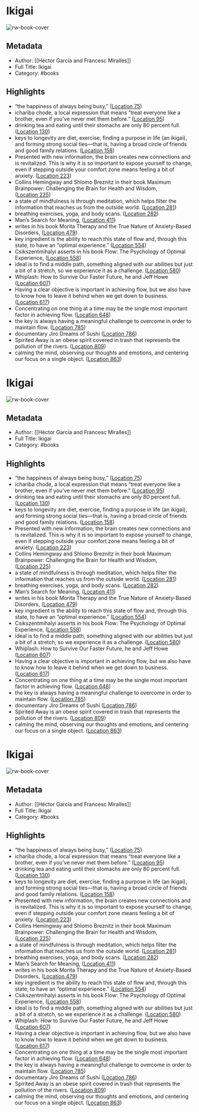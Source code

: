 # Ikigai

![rw-book-cover](https://images-na.ssl-images-amazon.com/images/I/51Hls-Umt1L._SL200_.jpg)

## Metadata
- Author: [[Héctor García and Francesc Miralles]]
- Full Title: Ikigai
- Category: #books

## Highlights
- “the happiness of always being busy,” ([Location 75](https://readwise.io/to_kindle?action=open&asin=B01NAG34EH&location=75))
- ichariba chode, a local expression that means “treat everyone like a brother, even if you’ve never met them before.” ([Location 95](https://readwise.io/to_kindle?action=open&asin=B01NAG34EH&location=95))
- drinking tea and eating until their stomachs are only 80 percent full. ([Location 130](https://readwise.io/to_kindle?action=open&asin=B01NAG34EH&location=130))
- keys to longevity are diet, exercise, finding a purpose in life (an ikigai), and forming strong social ties—that is, having a broad circle of friends and good family relations. ([Location 158](https://readwise.io/to_kindle?action=open&asin=B01NAG34EH&location=158))
- Presented with new information, the brain creates new connections and is revitalized. This is why it is so important to expose yourself to change, even if stepping outside your comfort zone means feeling a bit of anxiety. ([Location 223](https://readwise.io/to_kindle?action=open&asin=B01NAG34EH&location=223))
- Collins Hemingway and Shlomo Breznitz in their book Maximum Brainpower: Challenging the Brain for Health and Wisdom, ([Location 225](https://readwise.io/to_kindle?action=open&asin=B01NAG34EH&location=225))
- a state of mindfulness is through meditation, which helps filter the information that reaches us from the outside world. ([Location 281](https://readwise.io/to_kindle?action=open&asin=B01NAG34EH&location=281))
- breathing exercises, yoga, and body scans. ([Location 282](https://readwise.io/to_kindle?action=open&asin=B01NAG34EH&location=282))
- Man’s Search for Meaning, ([Location 411](https://readwise.io/to_kindle?action=open&asin=B01NAG34EH&location=411))
- writes in his book Morita Therapy and the True Nature of Anxiety-Based Disorders, ([Location 479](https://readwise.io/to_kindle?action=open&asin=B01NAG34EH&location=479))
- key ingredient is the ability to reach this state of flow and, through this state, to have an “optimal experience.” ([Location 554](https://readwise.io/to_kindle?action=open&asin=B01NAG34EH&location=554))
- Csikszentmihalyi asserts in his book Flow: The Psychology of Optimal Experience, ([Location 558](https://readwise.io/to_kindle?action=open&asin=B01NAG34EH&location=558))
- ideal is to find a middle path, something aligned with our abilities but just a bit of a stretch, so we experience it as a challenge. ([Location 580](https://readwise.io/to_kindle?action=open&asin=B01NAG34EH&location=580))
- Whiplash: How to Survive Our Faster Future, he and Jeff Howe ([Location 607](https://readwise.io/to_kindle?action=open&asin=B01NAG34EH&location=607))
- Having a clear objective is important in achieving flow, but we also have to know how to leave it behind when we get down to business. ([Location 617](https://readwise.io/to_kindle?action=open&asin=B01NAG34EH&location=617))
- Concentrating on one thing at a time may be the single most important factor in achieving flow. ([Location 648](https://readwise.io/to_kindle?action=open&asin=B01NAG34EH&location=648))
- the key is always having a meaningful challenge to overcome in order to maintain flow. ([Location 785](https://readwise.io/to_kindle?action=open&asin=B01NAG34EH&location=785))
- documentary Jiro Dreams of Sushi ([Location 786](https://readwise.io/to_kindle?action=open&asin=B01NAG34EH&location=786))
- Spirited Away is an obese spirit covered in trash that represents the pollution of the rivers. ([Location 809](https://readwise.io/to_kindle?action=open&asin=B01NAG34EH&location=809))
- calming the mind, observing our thoughts and emotions, and centering our focus on a single object. ([Location 863](https://readwise.io/to_kindle?action=open&asin=B01NAG34EH&location=863))
# Ikigai

![rw-book-cover](https://images-na.ssl-images-amazon.com/images/I/51Hls-Umt1L._SL200_.jpg)

## Metadata
- Author: [[Héctor García and Francesc Miralles]]
- Full Title: Ikigai
- Category: #books

## Highlights
- “the happiness of always being busy,” ([Location 75](https://readwise.io/to_kindle?action=open&asin=B01NAG34EH&location=75))
- ichariba chode, a local expression that means “treat everyone like a brother, even if you’ve never met them before.” ([Location 95](https://readwise.io/to_kindle?action=open&asin=B01NAG34EH&location=95))
- drinking tea and eating until their stomachs are only 80 percent full. ([Location 130](https://readwise.io/to_kindle?action=open&asin=B01NAG34EH&location=130))
- keys to longevity are diet, exercise, finding a purpose in life (an ikigai), and forming strong social ties—that is, having a broad circle of friends and good family relations. ([Location 158](https://readwise.io/to_kindle?action=open&asin=B01NAG34EH&location=158))
- Presented with new information, the brain creates new connections and is revitalized. This is why it is so important to expose yourself to change, even if stepping outside your comfort zone means feeling a bit of anxiety. ([Location 223](https://readwise.io/to_kindle?action=open&asin=B01NAG34EH&location=223))
- Collins Hemingway and Shlomo Breznitz in their book Maximum Brainpower: Challenging the Brain for Health and Wisdom, ([Location 225](https://readwise.io/to_kindle?action=open&asin=B01NAG34EH&location=225))
- a state of mindfulness is through meditation, which helps filter the information that reaches us from the outside world. ([Location 281](https://readwise.io/to_kindle?action=open&asin=B01NAG34EH&location=281))
- breathing exercises, yoga, and body scans. ([Location 282](https://readwise.io/to_kindle?action=open&asin=B01NAG34EH&location=282))
- Man’s Search for Meaning, ([Location 411](https://readwise.io/to_kindle?action=open&asin=B01NAG34EH&location=411))
- writes in his book Morita Therapy and the True Nature of Anxiety-Based Disorders, ([Location 479](https://readwise.io/to_kindle?action=open&asin=B01NAG34EH&location=479))
- key ingredient is the ability to reach this state of flow and, through this state, to have an “optimal experience.” ([Location 554](https://readwise.io/to_kindle?action=open&asin=B01NAG34EH&location=554))
- Csikszentmihalyi asserts in his book Flow: The Psychology of Optimal Experience, ([Location 558](https://readwise.io/to_kindle?action=open&asin=B01NAG34EH&location=558))
- ideal is to find a middle path, something aligned with our abilities but just a bit of a stretch, so we experience it as a challenge. ([Location 580](https://readwise.io/to_kindle?action=open&asin=B01NAG34EH&location=580))
- Whiplash: How to Survive Our Faster Future, he and Jeff Howe ([Location 607](https://readwise.io/to_kindle?action=open&asin=B01NAG34EH&location=607))
- Having a clear objective is important in achieving flow, but we also have to know how to leave it behind when we get down to business. ([Location 617](https://readwise.io/to_kindle?action=open&asin=B01NAG34EH&location=617))
- Concentrating on one thing at a time may be the single most important factor in achieving flow. ([Location 648](https://readwise.io/to_kindle?action=open&asin=B01NAG34EH&location=648))
- the key is always having a meaningful challenge to overcome in order to maintain flow. ([Location 785](https://readwise.io/to_kindle?action=open&asin=B01NAG34EH&location=785))
- documentary Jiro Dreams of Sushi ([Location 786](https://readwise.io/to_kindle?action=open&asin=B01NAG34EH&location=786))
- Spirited Away is an obese spirit covered in trash that represents the pollution of the rivers. ([Location 809](https://readwise.io/to_kindle?action=open&asin=B01NAG34EH&location=809))
- calming the mind, observing our thoughts and emotions, and centering our focus on a single object. ([Location 863](https://readwise.io/to_kindle?action=open&asin=B01NAG34EH&location=863))
# Ikigai

![rw-book-cover](https://images-na.ssl-images-amazon.com/images/I/51Hls-Umt1L._SL200_.jpg)

## Metadata
- Author: [[Héctor García and Francesc Miralles]]
- Full Title: Ikigai
- Category: #books

## Highlights
- “the happiness of always being busy,” ([Location 75](https://readwise.io/to_kindle?action=open&asin=B01NAG34EH&location=75))
- ichariba chode, a local expression that means “treat everyone like a brother, even if you’ve never met them before.” ([Location 95](https://readwise.io/to_kindle?action=open&asin=B01NAG34EH&location=95))
- drinking tea and eating until their stomachs are only 80 percent full. ([Location 130](https://readwise.io/to_kindle?action=open&asin=B01NAG34EH&location=130))
- keys to longevity are diet, exercise, finding a purpose in life (an ikigai), and forming strong social ties—that is, having a broad circle of friends and good family relations. ([Location 158](https://readwise.io/to_kindle?action=open&asin=B01NAG34EH&location=158))
- Presented with new information, the brain creates new connections and is revitalized. This is why it is so important to expose yourself to change, even if stepping outside your comfort zone means feeling a bit of anxiety. ([Location 223](https://readwise.io/to_kindle?action=open&asin=B01NAG34EH&location=223))
- Collins Hemingway and Shlomo Breznitz in their book Maximum Brainpower: Challenging the Brain for Health and Wisdom, ([Location 225](https://readwise.io/to_kindle?action=open&asin=B01NAG34EH&location=225))
- a state of mindfulness is through meditation, which helps filter the information that reaches us from the outside world. ([Location 281](https://readwise.io/to_kindle?action=open&asin=B01NAG34EH&location=281))
- breathing exercises, yoga, and body scans. ([Location 282](https://readwise.io/to_kindle?action=open&asin=B01NAG34EH&location=282))
- Man’s Search for Meaning, ([Location 411](https://readwise.io/to_kindle?action=open&asin=B01NAG34EH&location=411))
- writes in his book Morita Therapy and the True Nature of Anxiety-Based Disorders, ([Location 479](https://readwise.io/to_kindle?action=open&asin=B01NAG34EH&location=479))
- key ingredient is the ability to reach this state of flow and, through this state, to have an “optimal experience.” ([Location 554](https://readwise.io/to_kindle?action=open&asin=B01NAG34EH&location=554))
- Csikszentmihalyi asserts in his book Flow: The Psychology of Optimal Experience, ([Location 558](https://readwise.io/to_kindle?action=open&asin=B01NAG34EH&location=558))
- ideal is to find a middle path, something aligned with our abilities but just a bit of a stretch, so we experience it as a challenge. ([Location 580](https://readwise.io/to_kindle?action=open&asin=B01NAG34EH&location=580))
- Whiplash: How to Survive Our Faster Future, he and Jeff Howe ([Location 607](https://readwise.io/to_kindle?action=open&asin=B01NAG34EH&location=607))
- Having a clear objective is important in achieving flow, but we also have to know how to leave it behind when we get down to business. ([Location 617](https://readwise.io/to_kindle?action=open&asin=B01NAG34EH&location=617))
- Concentrating on one thing at a time may be the single most important factor in achieving flow. ([Location 648](https://readwise.io/to_kindle?action=open&asin=B01NAG34EH&location=648))
- the key is always having a meaningful challenge to overcome in order to maintain flow. ([Location 785](https://readwise.io/to_kindle?action=open&asin=B01NAG34EH&location=785))
- documentary Jiro Dreams of Sushi ([Location 786](https://readwise.io/to_kindle?action=open&asin=B01NAG34EH&location=786))
- Spirited Away is an obese spirit covered in trash that represents the pollution of the rivers. ([Location 809](https://readwise.io/to_kindle?action=open&asin=B01NAG34EH&location=809))
- calming the mind, observing our thoughts and emotions, and centering our focus on a single object. ([Location 863](https://readwise.io/to_kindle?action=open&asin=B01NAG34EH&location=863))
